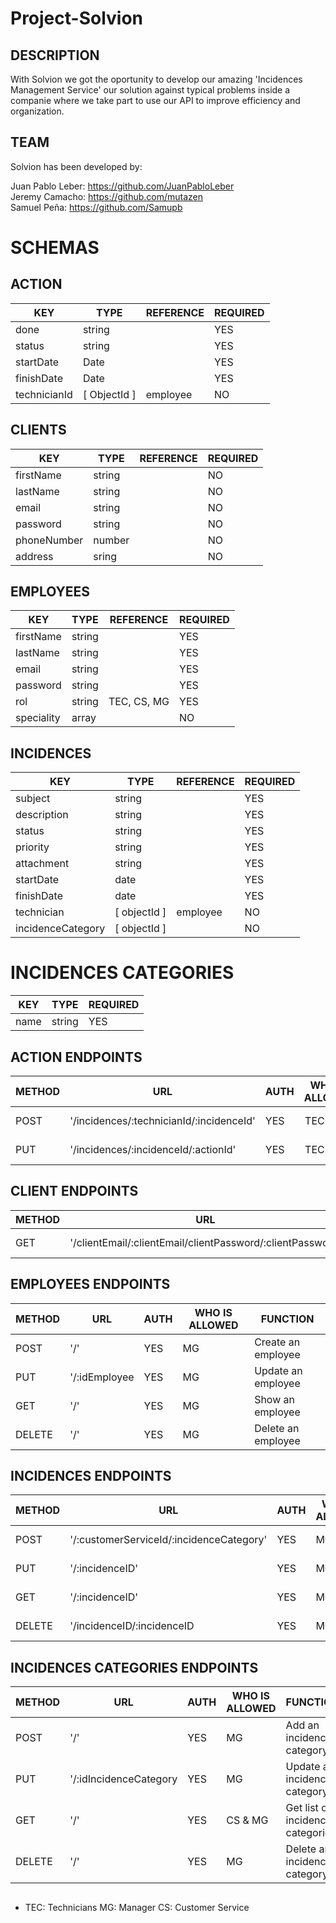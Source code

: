 # Project-Solvion

## DESCRIPTION
With Solvion we got the oportunity to develop our amazing 'Incidences Management Service' our solution against typical problems
inside a companie where we take part to use our API to improve efficiency and organization.
## TEAM

Solvion has been developed by:

Juan Pablo Leber: https://github.com/JuanPabloLeber<br/>
Jeremy Camacho: https://github.com/mutazen<br/>
Samuel Peña: https://github.com/Samupb<br/>

# SCHEMAS

## ACTION

| KEY          | TYPE         | REFERENCE | REQUIRED |
|--------------|--------------|-----------|----------|
| done         | string       |           | YES      |
| status       | string       |           | YES      |
| startDate    | Date         |           | YES      |
| finishDate   | Date         |           | YES      |
| technicianId | [ ObjectId ] | employee  | NO       |

## CLIENTS

| KEY         | TYPE         | REFERENCE | REQUIRED |      
|-------------|--------------|-----------|----------|
| firstName   | string       |           | NO       |
| lastName    | string       |           | NO       |
| email       | string       |           | NO       |
| password    | string       |           | NO       |
| phoneNumber | number       |           | NO       |
| address     | sring        |           | NO       |

## EMPLOYEES

| KEY         | TYPE         | REFERENCE   | REQUIRED  |
|-------------|--------------|-------------|-----------|
| firstName   | string       |             | YES       |
| lastName    | string       |             | YES       |
| email       | string       |             | YES       |
| password    | string       |             | YES       |
| rol         | string       | TEC, CS, MG | YES       |
| speciality  | array        |             | NO        |

## INCIDENCES

| KEY                | TYPE         | REFERENCE | REQUIRED  |
|--------------------|--------------|-----------|-----------|
| subject            | string       |           | YES       |
| description        | string       |           | YES       |
| status             | string       |           | YES       |
| priority           | string       |           | YES       |
| attachment         | string       |           | YES       |
| startDate          | date         |           | YES       |
| finishDate         | date         |           | YES       |
| technician         | [ objectId ] | employee  | NO        |
| incidenceCategory  | [ objectId ] |           | NO        |


# INCIDENCES CATEGORIES

| KEY    | TYPE   | REQUIRED |
|--------|--------|----------|
| name   | string | YES      |

## ACTION ENDPOINTS

| METHOD | URL                                       | AUTH | WHO IS ALLOWED | FUNCTION            |
|--------|-------------------------------------------|------|:--------------:|---------------------| 
| POST   | '/incidences/:technicianId/:incidenceId'  | YES  | TEC & MG       | Create an Action    |
| PUT    | '/incidences/:incidenceId/:actionId'      | YES  | TEC & MG       | Update an Action    |

## CLIENT ENDPOINTS

| METHOD | URL                                                            | AUTH | FUNCTION         |
|--------|----------------------------------------------------------------|------|------------------|
| GET    | '/clientEmail/:clientEmail/clientPassword/:clientPassword'     | NO   | Get clients list |

## EMPLOYEES ENDPOINTS

| METHOD | URL           | AUTH | WHO IS ALLOWED | FUNCTION          |
|--------|---------------|------|----------------|-------------------|
| POST   | '/'           | YES  |       MG       |Create an employee |
| PUT    | '/:idEmployee | YES  |       MG       |Update an employee |
| GET    | '/'           | YES  |       MG       |Show an employee   |
| DELETE | '/'           | YES  |       MG       |Delete an employee |

## INCIDENCES ENDPOINTS

| METHOD | URL                                          | AUTH | WHO IS ALLOWED | FUNCTION               |
|--------|----------------------------------------------|------|----------------|------------------------|
| POST   | '/:customerServiceId/:incidenceCategory'     | YES  |       MG       |Add an incidence        |
| PUT    | '/:incidenceID'                              | YES  |       MG       |Update an incidence     |
| GET    | '/:incidenceID'                              | YES  |       MG       |Get list of incidences  |
| DELETE | '/incidenceID/:incidenceID                   | YES  |       MG       |Delete an incidence     |

## INCIDENCES CATEGORIES ENDPOINTS

| METHOD | URL                    | AUTH | WHO IS ALLOWED | FUNCTION                          |
|--------|---------------         |------|----------------|-----------------------------------|
| POST   | '/'                    | YES  |       MG       | Add an incidence category         |
| PUT    | '/:idIncidenceCategory | YES  |       MG       | Update an incidence category      |
| GET    | '/'                    | YES  |    CS & MG     | Get list of incidences categories |
| DELETE | '/'                    | YES  |       MG       | Delete an incidence category      |

##

* TEC: Technicians MG: Manager CS: Customer Service
